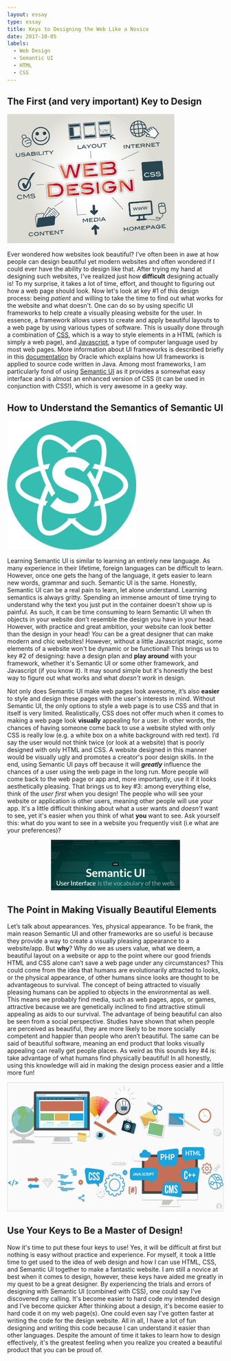 ```yaml
---
layout: essay
type: essay
title: Keys to Designing the Web Like a Novice
date: 2017-10-05
labels:
  - Web Design
  - Semantic UI
  - HTML 
  - CSS 
---
```


## The First (and very important) Key to Design

<img class="ui right floated image" height="300" src="../images/webdesign4.jpg">

Ever wondered how websites look beautiful? I’ve often been in awe at how people can design beautiful yet modern websites and often wondered if I could ever have the ability to design like that. After trying my hand at designing such websites, I've realized just how **difficult** designing actually is! To my surprise, it takes a lot of time, effort, and thought to figuring out how a web page should look. Now let's look at key #1 of this design process: being *patient* and willing to take the time to find out what works for the website and what doesn't. One can do so by using specific UI frameworks to help create a visually pleasing website for the user. In essence, a framework allows users to create and apply beautiful layouts to a web page by using various types of software. This is usually done through a combination of [CSS](https://www.w3schools.com/css/css_intro.asp), which is a way to style elements in a HTML (which is simply a web page), and [Javascript](https://www.w3schools.com/js/), a type of computer language used by most web pages. More information about UI frameworks is described briefly in this [documentation](https://docs.oracle.com/cd/E12517_01/back_office/pdf/141/html/pos_impg2/uiframework.htm) by Oracle which explains how UI frameworks is applied to source code written in Java. Among most frameworks, I am particularly fond of using [Semantic UI](https://semantic-ui.com/) as it provides a somewhat easy interface and is almost an enhanced version of CSS (it can be used in conjunction with CSS!), which is very awesome in a geeky way. 

## How to Understand the Semantics of Semantic UI

<img class="ui left floated image" width="300" src="../images/semanticui.png">

Learning Semantic UI is similar to learning an entirely new language. As many experience in their lifetime, foreign languages can be difficult to learn. However, once one gets the hang of the language, it gets easier to learn new words, grammar and such. Semantic UI is the same. Honestly, Semantic UI can be a real pain to learn, let alone understand. Learning semantics is always gritty. Spending an immense amount of time trying to understand why the text you just put in the container doesn't show up is painful. As such, it can be time consuming to learn Semantic UI when th objects in your website don't resemble the design you have in your head. However, with practice and great ambition, your website can look better than the design in your head! *You* can be a great designer that can make modern and chic websites! However, without a little Javascript magic, some elements of a website won't be dynamic or be functional! This brings us to key #2 of designing: have a design plan and **play around** with your framework, whether it's Semantic UI or some other framework, and Javascript (if you know it). It may sound simple but it's honestly the best way to figure out what works and what *doesn't work* in design.  

Not only does Semantic UI make web pages look awesome, it’s also **easier** to style and design these pages with the user's interests in mind. Without Semantic UI, the only options to style a web page is to use CSS and that in itself is very limited. Realistically, CSS does not offer much when it comes to making a web page look **visually** appealing for a user. In other words, the chances of having someone come back to use a website styled with only CSS is really low (e.g. a white box on a white background with red text). I’d say the user would not think twice (or look at a website) that is poorly designed with only HTML and CSS. A website designed in this manner would be visually ugly and promotes a creator's poor design skills. In the end, using Semantic UI pays off because it will **_greatly_** influence the chances of a user using the web page in the long run. More people will come back to the web page or app and, more importantly, use it if it looks aesthetically pleasing. That brings us to key #3: among everything else, think of the *user* *_first_* when you design! The people who will see your website or application is other users, meaning other people will use *your* app. It's a little difficult thinking about what a user wants and *doesn't* want to see, yet it's easier when you think of what **you** want to see. Ask yourself this: what do you want to see in a website you frequently visit (i.e what are your preferences)?    

<p align="center">
  <img class="ui right floated image" width="300" src="../images/semanticui2.jpg">
</p>

## The Point in Making Visually Beautiful Elements 

Let’s talk about appearances. Yes, physical appearance. To be frank, the main reason Semantic UI and other frameworks are so useful is because they provide a way to create a visually pleasing appearance to a website/app. But **why**? Why do we as users value, what we deem, a beautiful layout on a website or app to the point where our good friends HTML and CSS alone can’t save a web page under any circumstances? This could come from the idea that humans are evolutionarily attracted to looks, or the physical appearance, of other humans since looks are thought to be advantageous to survival. The concept of being attracted to visually pleasing humans can be applied to objects in the environmental as well. This means we probably find media, such as web pages, apps, or games, attractive because we are genetically inclined to find attractive stimuli appealing as aids to our survival. The advantage of being beautiful can also be seen from a social perspective. Studies have shown that when people are perceived as beautiful, they are more likely to be more socially competent and happier than people who aren’t beautiful. The same can be said of beautiful software, meaning an end product that looks visually appealing can really get people places. As weird as this sounds key #4 is: take advantage of what humans find physically beautiful! In all honestly, using this knowledge will aid in making the design process easier and a little more fun!  

<img class="ui left floated image" height="300" src="../images/webdesign5.jpg">

## Use Your Keys to Be a Master of Design!

Now it's time to put these four keys to use! Yes, it will be difficult at first but nothing is easy without practice and experience. For myself, it took a little time to get used to the idea of web design and how I can use HTML, CSS, and Semantic UI together to make a fantastic website. I am still a novice at best when it comes to design, however, these keys have aided me greatly in my quest to be a great designer. By experiencing the trials and errors of designing with Semantic UI (combined with CSS), one could say I've discovered my calling. It's become easier to hard code my intended design and I've become quicker After thinking about a design, it's become easier to hard code it on my web page(s). One could even say I've gotten faster at writing the code for the design website. All in all, I have a lot of fun designing and writing this code because I can understand it easier than other languages. Despite the amount of time it takes to learn how to design effectively, it's the greatest feeling when you realize you created a beautiful product that you can be proud of.  
